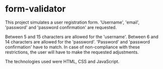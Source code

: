 # form-validator

This project simulates a user registration form. 
'Username', 'email', 'password' and 'password confirmation' are requested.

Between 5 and 15 characters are allowed for the 'username'.
Between 6 and 14 characters are allowed for the 'password'.
'Password' and 'password confirmation' have to match.
In case of non-compliance with these restrictions, the user will have to make the requested adjustments.

The technologies used were HTML, CSS and JavaScript.
